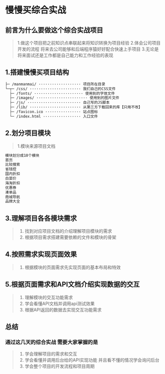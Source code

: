 # 慢慢买综合实战

## 前言为什么要做这个综合实战项目

> 1.做这个项目把之前知识点串联起来将知识转换为项目经验 
> 2.体会公司项目开发的流程 将来去公司能够和后端程序猿好好配合快速上手项目
> 3.无论是将来面试还是工作都是自己能力和工作经验的表现

## 1.搭建慢慢买项目结构

```html
├─ /manmanmai/ ··················· 项目所在目录
└─┬─ /css/ ······················· 我们自己的CSS文件
  ├─ /fonts/ ······················ 使用到的字体文件
  ├─ /images/ ······················· 使用到的图片文件
  ├─ /js/ ························ 自己写的JS脚本
  ├─ /lib/ ······················· 从第三方下载回来的库【只用不改】
  ├─ /favicon.ico ················ 站点图标
  └─ /index.html ················· 入口文件
```

## 2.划分项目模块

> 1.模块来源项目文档

```html
模块划分成10个模块
首页
比较搜索
省钱控
国内折扣
白菜价 
海淘折扣
优惠券
凑单品 
商城导航
品牌大全
```

## 3.理解项目各各模块需求

> 1. 找到对应项目文档的介绍理解项目模块的需求
> 2. 根据项目需求搭建需要依赖的文件和模块的骨架

## 4.按照需求实现页面效果

> 1. 根据模块的页面需求先实现页面的基本布局和特效

## 5.根据页面需求和API文档介绍实现数据的交互

> 1. 理解模块的交互功能需求
> 2. 学会看懂API文档并调用api测试效果
> 3. 根据API返回的数据去实现交互功能需求

## 总结

###  通过这几天的综合实战 需要大家掌握的是

> 1. 学会理解项目的需求和交互
> 2. 学会看懂并调用后台给的API实现功能 并且看不懂的情况学会询问后台
> 3. 学会整个项目的开发流程和项目周期